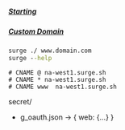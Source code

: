 ##### [Starting](https://surge.sh/help/getting-started-with-surge)
##### [Custom Domain](https://surge.sh/help/adding-a-custom-domain)

```cmd
surge ./ www.domain.com
surge --help
```

```text
# CNAME @ na-west1.surge.sh
# CNAME * na-west1.surge.sh
# CNAME www  na-west1.surge.sh
```

secret/
-   g_oauth.json -> { web: {...} }